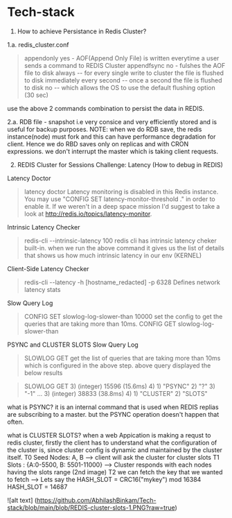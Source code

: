 # Tech-stack

1. How to achieve Persistance in Redis Cluster? 

1.a. redis_cluster.conf
> appendonly yes - AOF(Append Only File) is written everytime a user sends a command to REDIS Cluster
> appendfsync no - fulshes the AOF file to disk 
	always -- for every single write to cluster the file is flushed to disk immediately
	every second -- once a second the file is flushed to disk
	no -- which allows the OS to use the default flushing option (30 sec)

use the above 2 commands combination to persist the data in REDIS.

2.a. RDB file - snapshot i.e very consice and very efficiently stored and is useful for backup purposes.
NOTE: when we do RDB save, the redis instance(node) must fork and this can have performance degradation for client. Hence we do RBD saves only on replicas and with CRON expressions. 
we don't interrupt the master which is taking client requests.

2. REDIS Cluster for Sessions
Challenge: Latency (How to debug in REDIS)

Latency Doctor

> latency doctor
Latency monitoring is disabled in this Redis instance. 
You may use "CONFIG SET latency-monitor-threshold <milliseconds>." in order to enable it. 
If we weren't in a deep space mission I'd suggest to take a look at http://redis.io/topics/latency-monitor.

Intrinsic Latency Checker

> redis-cli --intrinsic-latency 100
redis cli has intrinsic latency cheker built-in.
when we run the above command it gives us the list of details that shows us how much intrinsic latency in our env (KERNEL)

Client-Side Latency Checker

> redis-cli --latency -h [hostname_redacted] -p 6328
Defines network latency stats

Slow Query Log
> CONFIG SET slowlog-log-slower-than 10000
set the config to get the queries that are taking more than 10ms.
> CONFIG GET slowlog-log-slower-than


PSYNC and CLUSTER SLOTS
Slow Query Log
> SLOWLOG GET
get the list of queries that are taking more than 10ms which is configured in the above step.
above query displayed the below results

> SLOWLOG GET
	3) (integer) 15596 (15.6ms)
	4) 1) "PSYNC"
	   2) "?"
	   3) "-1"
...
	3) (integer) 38833 (38.8ms)
	4) 1) "CLUSTER"
	   2) "SLOTS"
	   
what is PSYNC? it is an internal command that is used when REDIS replias are subscribing to a master. but the PSYNC operation doesn't happen that often.

what is CLUSTER SLOTS?
when a web Appication is making a requst to redis cluster, firstly the client has to understand what the configuration of the cluster is, since cluster config is dynamic and maintained by the cluster itself.
T0 Seed Nodes: A, B --> client will ask the cluster for cluster slots
T1 Slots : {A:0-5500, B: 5501-11000} --> Cluster responds with each nodes having the slots range (2nd image)
T2 we can fetch the key that we wanted to fetch 
	--> Lets say the HASH_SLOT = CRC16("mykey") mod 16384
	    HASH_SLOT = 14687

![alt text] (https://github.com/AbhilashBinkam/Tech-stack/blob/main/blob/REDIS-cluster-slots-1.PNG?raw=true)

	   
	   
